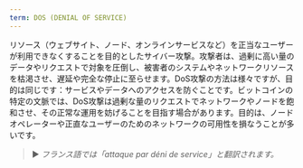 ```yaml
---
term: DOS (DENIAL OF SERVICE)
---
```


リソース（ウェブサイト、ノード、オンラインサービスなど）を正当なユーザーが利用できなくすることを目的としたサイバー攻撃。攻撃者は、過剰に高い量のデータやリクエストで対象を圧倒し、被害者のシステムやネットワークリソースを枯渇させ、遅延や完全な停止に至らせます。DoS攻撃の方法は様々ですが、目的は同じです：サービスやデータへのアクセスを防ぐことです。ビットコインの特定の文脈では、DoS攻撃は過剰な量のリクエストでネットワークやノードを飽和させ、その正常な運用を妨げることを目指す場合があります。目的は、ノードオペレーターや正直なユーザーのためのネットワークの可用性を損なうことが多いです。

> ► *フランス語では「attaque par déni de service」と翻訳されます。*